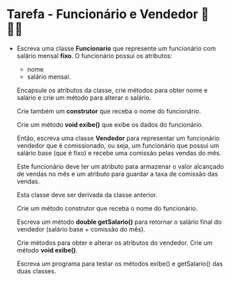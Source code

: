 # Tarefa - Funcionário e Vendedor :briefcase: :man_office_worker: 

* Escreva uma classe **Funcionario** que represente um funcionário com salário mensal **fixo**. O funcionário possui os atributos:

  * nome

  - salário mensal.

  Encapsule os atributos da classe, crie métodos para obter nome e salário e crie um método para alterar o salário.

  Crie também um **construtor** que receba o nome do funcionário.

  Crie um método **void exibe()** que exibe os dados do funcionário.

  Então, escreva uma classe **Vendedor** para representar um funcionário vendedor que é comissionado, ou seja, um funcionário que possui um salário base (que é fixo) e recebe uma comissão pelas vendas do mês.

  Este funcionário deve ter um atributo para armazenar o valor alcançado de vendas no mês e um atributo para guardar a taxa de comissão das vendas.

  Esta classe deve ser derivada da classe anterior.

  Crie um método construtor que receba o nome do funcionário.

  Escreva um método **double getSalario()** para retornar o salário final do vendedor (salário base + comissão do mês).

  Crie métodos para obter e alterar os atributos do vendedor. Crie um método **void exibe()**.

  Escreva um programa para testar os métodos exibe() e getSalario() das duas classes.
